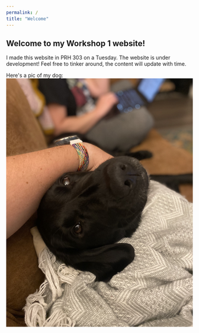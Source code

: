 ```yaml
---
permalink: /
title: "Welcome"
---
```

## Welcome to my Workshop 1 website!
I made this website in PRH 303 on a Tuesday. The website is under development! Feel free to tinker around, the content will update with time.

Here's a pic of my dog:
![Sola cuddling.](assets/images/IMG_9835.jpg)